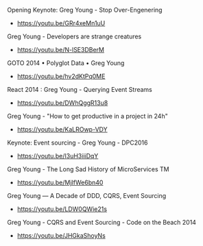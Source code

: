Opening Keynote: Greg Young - Stop Over-Engenering
* https://youtu.be/GRr4xeMn1uU

Greg Young - Developers are strange creatures
* https://youtu.be/N-lSE3DBerM

GOTO 2014 • Polyglot Data • Greg Young
* https://youtu.be/hv2dKtPq0ME

React 2014 : Greg Young - Querying Event Streams
* https://youtu.be/DWhQggR13u8

Greg Young - "How to get productive in a project in 24h"
* https://youtu.be/KaLROwp-VDY

Keynote: Event sourcing - Greg Young - DPC2016
* https://youtu.be/I3uH3iiiDqY

Greg Young - The Long Sad History of MicroServices TM
* https://youtu.be/MjIfWe6bn40

Greg Young — A Decade of DDD, CQRS, Event Sourcing
* https://youtu.be/LDW0QWie21s

Greg Young - CQRS and Event Sourcing - Code on the Beach 2014
* https://youtu.be/JHGkaShoyNs
